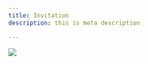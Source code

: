 ```yaml
---
title: Invitation
description: this is meta description

---
```

![](/images/weddinginvitation_nl_4_parc.jpg)